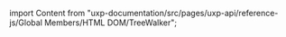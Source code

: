 
import Content from "uxp-documentation/src/pages/uxp-api/reference-js/Global Members/HTML DOM/TreeWalker";

<Content query="product=xd"/>
